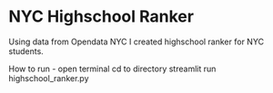 # NYC Highschool Ranker
 Using data from Opendata NYC I created highschool ranker for NYC students.

How to run -
open terminal
cd to directory
streamlit run highschool_ranker.py 
